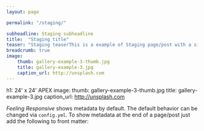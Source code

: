 ```yaml
---
layout: page

permalink: "/staging/"

subheadline: Staging subheadline
title:  "Staging title"
teaser: "Staging teaserThis is a example of Staging page/post with a sidebar on the left."
breadcrumb: true
image:
    thumb: gallery-example-3-thumb.jpg
    title: gallery-example-3.jpg
    caption_url: http://unsplash.com
---
```

h1: 24' x 24' APEX
image:
    thumb: gallery-example-3-thumb.jpg
    title: gallery-example-3.jpg
    caption_url: http://unsplash.com

*Feeling Responsive* shows metadata by default. The default behavior can be changed via `config.yml`. To show metadata at the end of a page/post just add the following to front matter:
